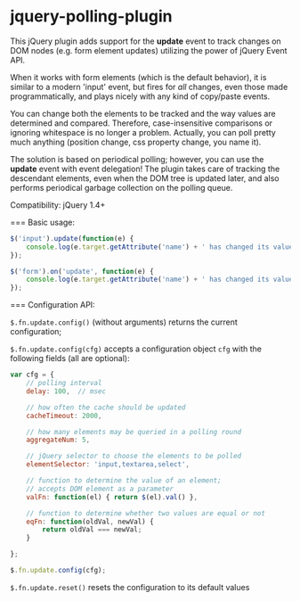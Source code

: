 jquery-polling-plugin
=====================

This jQuery plugin adds support for the **update** event to track changes on DOM nodes (e.g. form element updates) utilizing the power of jQuery Event API.

When it works with form elements (which is the default behavior), it is similar to a modern 'input' event,
but fires for _all_ changes, even those made programmatically, and plays nicely with any kind of copy/paste events.

You can change both the elements to be tracked and the way values are determined and compared.
Therefore, case-insensitive comparisons or ignoring whitespace is no longer a problem.
Actually, you can poll pretty much anything (position change, css property change, you name it).

The solution is based on periodical polling; however, you can use the **update** event with event delegation!
The plugin takes care of tracking the descendant elements, even when the DOM tree is updated later,
and also performs periodical garbage collection on the polling queue.

Compatibility: jQuery 1.4+

=== Basic usage:

```javascript
$('input').update(function(e) {
    console.log(e.target.getAttribute('name') + ' has changed its value...');
});

$('form').on('update', function(e) {
    console.log(e.target.getAttribute('name') + ' has changed its value...');
});

```

=== Configuration API:

`$.fn.update.config()` (without arguments) returns the current configuration;

`$.fn.update.config(cfg)` accepts a configuration object `cfg` with the following fields (all are optional):

```javascript
var cfg = {
    // polling interval
    delay: 100,  // msec

    // how often the cache should be updated
    cacheTimeout: 2000,

    // how many elements may be queried in a polling round
    aggregateNum: 5,

    // jQuery selector to choose the elements to be polled
    elementSelector: 'input,textarea,select',

    // function to determine the value of an element;
    // accepts DOM element as a parameter
    valFn: function(el) { return $(el).val() },

    // function to determine whether two values are equal or not
    eqFn: function(oldVal, newVal) {
        return oldVal === newVal;
    }

};

$.fn.update.config(cfg);

```

`$.fn.update.reset()` resets the configuration to its default values

